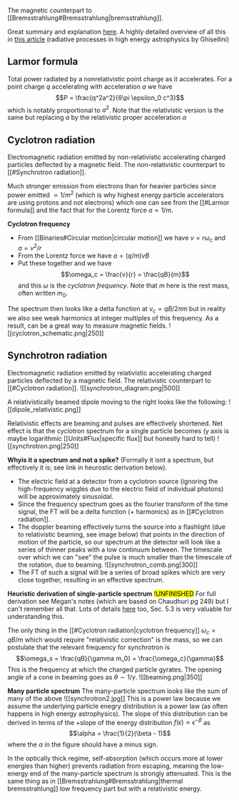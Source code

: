 The magnetic counterpart to [[Bremsstrahlung#Bremsstrahlung|bremsstrahlung]]. 

Great summary and explanation [here](https://jila.colorado.edu/~pja/astr3730/lecture10.pdf). A highly detailed overview of all this in [this article](https://arxiv.org/pdf/1202.5949.pdf) (radiative processes in high energy astrophysics by Ghisellini)


## Larmor formula
Total power radiated by a nonrelativistic point charge as it accelerates. For a point charge $q$ accelerating with acceleration $a$ we have $$P = \frac{q^2a^2}{6\pi \epsilon_0 c^3}$$which is notably proportional to $a^2$. Note that the relativistic version is the same but replacing $a$ by the relativistic proper acceleration $\alpha$


## Cyclotron radiation
Electromagnetic radiation emitted by non-relativistic accelerating charged particles deflected by a magnetic field. The non-relativistic counterpart to [[#Synchrotron radiation]].

Much stronger emission from electrons than for heavier particles since power emitted $\propto 1/m^2$ (which is why highest energy particle accelerators are using protons and not electrons) which one can see from the [[#Larmor formula]] and the fact that for the Lorentz force $a\propto 1/m$.

**Cyclotron frequency**
- From [[Binaries#Circular motion|circular motion]] we have $v = r\omega_c$ and $a = v^2/r$ 
- From the Lorentz force we have $a = (q/m)vB$ 
- Put these together and we have $$\omega_c = \frac{v}{r} = \frac{qB}{m}$$and this $\omega$ is the *cyclotron frequency*. Note that $m$ here is the rest mass, often written $m_0$.

The spectrum then looks like a delta function at $\nu_c = qB/2\pi m$ but in reality we also see weak harmonics at integer multiples of this frequency. As a result, can be a great way to measure magnetic fields.
![[cyclotron_schematic.png|250]]


## Synchrotron radiation
Electromagnetic radiation emitted by relativistic accelerating charged particles deflected by a magnetic field. The relativistic counterpart to [[#Cyclotron radiation]]. 
![[synchrotron_diagram.png|500]]

A relativistically beamed dipole moving to the right looks like the following: 
![[dipole_relativistic.png]]

Relativistic effects are beaming and pulses are effectively shortened. Net effect is that the cyclotron spectrum for a single particle becomes (y axis is maybe logarithmic [[Units#Flux|specific flux]] but honestly hard to tell)
![[synchrotron.png|250]]

**Whyis it a spectrum and not a spike?**
(Formally it isnt a spectrum, but effectively it is; see link in heurostic derivation below). 
- The electric field at a detector from a cyclotron source (ignoring the high-frequency wiggles due to the electric field of individual photons) will be approximately sinusoidal. 
- Since the frequency spectrum goes as the fourier transform of the time signal, the FT will be a delta function (+ harmonics) as in [[#Cyclotron radiation]]. 
- The doppler beaming effectively turns the source into a flashlight (due to relativistic beaming, see image below) that points in the direction of motion of the particle, so our spectrum at the detector will look like a series of thinner peaks with a low continuum between. The timescale over which we can "see" the pulse is much smaller than the timescale of the rotation, due to beaming.
  ![[synchrotron_comb.png|300]]
- The FT of such a signal will be a series of broad spikes which are very close together, resulting in an effective spectrum.

**Heuristic derivation of single-particle spectrum** <mark class="hltr-pink">!UNFINISHED</mark>
For full derivation see Megan's notes (which are based on Chaudhuri pg 249) but I can't remember all that. Lots of details [here](https://www.cv.nrao.edu/~sransom/web/Ch5.html) too, Sec. 5.3 is very valuable for understanding this.

The only thing in the [[#Cyclotron radiation|cyclotron frequency]] $\omega_c = qB/m$ which would require "relativistic correction" is the mass, so we can postulate that the relevant frequency for synchrotron is $$\omega_s = \frac{qB}{\gamma m_0} = \frac{\omega_c}{\gamma}$$This is the frequency at which the charged particle gyrates. The opening angle of a cone in beaming goes as $\theta \sim 1/\gamma$. 
![[beaming.png|350]]


**Many particle spectrum**
The many-particle spectrum looks like the sum of many of the above
![[synchrotron2.jpg]]
This is a power law because we assume the underlying particle enegry distribution is a power law (as often happens in high energy astrophysics). The slope of this distribution can be derived in terms of the +slope of the energy distribution $f(\epsilon) \propto \epsilon^{-\beta}$ as $$\alpha = \frac{1}{2}(\beta - 1)$$where the $\alpha$ in the figure should have a minus sign.

In the optically thick regime, self-absorption (which occurs more at lower energies than higher) prevents radiation from escaping, meaning the low-energy end of the many-particle spectrum is strongly attenuated. This is the same thing as in [[Bremsstrahlung#Bremsstrahlung|thermal bremsstrahlung]] low frequency part but with a relativistic energy.